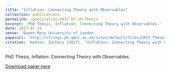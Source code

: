 ```yaml
---
title: "Inflation: Connecting Theory with Observables"
collection: publications
permalink: /publication/2017-07-19-Thesis
excerpt: 'PhD Thesis, Inflation: Connecting Theory with Observables.'
date: 2017-07-19
venue: 'Queen Mary University of London'
paperurl: 'http://strings.ph.qmul.ac.uk/sites/default/files/CRST_Theses/ZacKenton.pdf'
citation: 'Kenton, Zachary (2017). "Inflation: Connecting Theory with Observables." '
---
```

PhD Thesis, Inflation: Connecting Theory with Observables.

[Download paper here](http://strings.ph.qmul.ac.uk/sites/default/files/CRST_Theses/ZacKenton.pdf)
